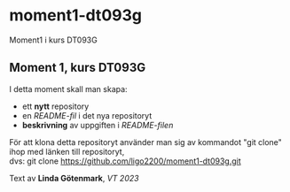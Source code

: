 # moment1-dt093g
Moment1 i kurs DT093G

## Moment 1, kurs DT093G  
I detta moment skall man skapa:
* ett **nytt** repository
* en _README-fil_ i det nya repositoryt
* **beskrivning** av uppgiften i _README-filen_

För att klona detta repositoryt använder man sig av kommandot "git clone" ihop med länken till repositoryt,  
dvs: git clone https://github.com/ligo2200/moment1-dt093g.git 

Text av **Linda Götenmark**, _VT 2023_
